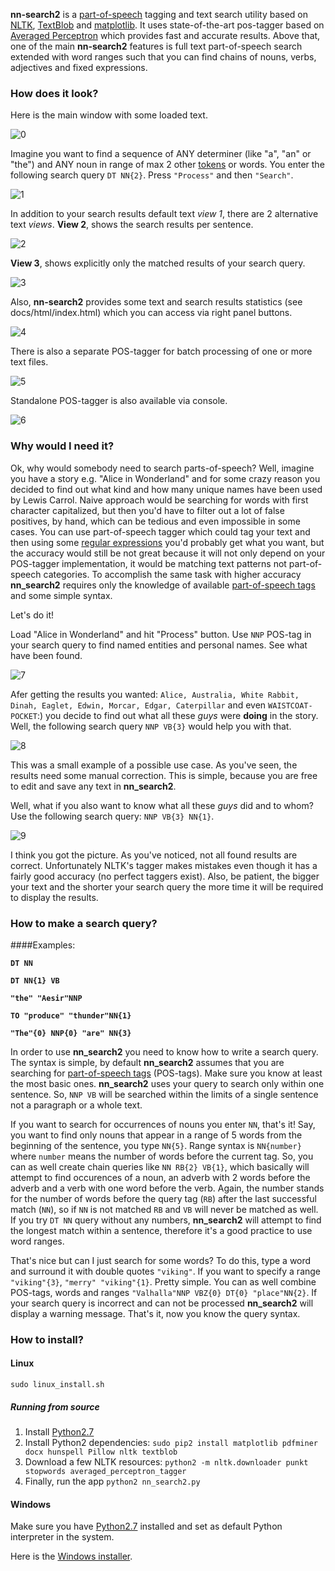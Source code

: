 **nn-search2** is a [part-of-speech](https://en.wikipedia.org/wiki/Part_of_speech) tagging and text search utility based on [NLTK](www.nltk.org), [TextBlob](textblob.readthedocs.org/en/dev/) and [matplotlib](matplotlib.org).
It uses state-of-the-art pos-tagger based on [Averaged Perceptron](http://www.spacy.io/blog/part-of-speech-POS-tagger-in-python) which provides fast and accurate results.
Above that, one of the main **nn-search2** features is full text part-of-speech search extended with word
ranges such that you can find chains of nouns, verbs, adjectives and fixed expressions.

### How does it look?
Here is the main window with some loaded text.

![0](http://i.imgur.com/AfHKPHZ.png)

Imagine you want to find a sequence of ANY determiner (like "a", "an" or "the") and ANY noun in range of max 2 other [tokens](https://en.wikipedia.org/wiki/Lexical_analysis#Token) or words.
You enter the following search query ``DT NN{2}``. Press `"Process"` and then `"Search"`.

![1](http://i.imgur.com/gU6WV36.png)

In addition to your search results default text *view 1*, there are 2 alternative text *views*.
**View 2**, shows the search results per sentence.

![2](http://i.imgur.com/KUzNUKy.png)

**View 3**, shows explicitly only the matched results of your search query.

![3](http://i.imgur.com/cMXK5bB.png)

Also, **nn-search2** provides some text and search results statistics (see docs/html/index.html) which you can access via right panel buttons.

![4](http://i.imgur.com/32otmrf.png)

There is also a separate POS-tagger for batch processing of one or more text files.

![5](http://i.imgur.com/eVlfpg8.png)

Standalone POS-tagger is also available via console.

![6](http://i.imgur.com/GdLxGNO.png)

### Why would I need it?
Ok, why would somebody need to search parts-of-speech?
Well, imagine you have a story e.g. "Alice in Wonderland" and for some crazy reason you decided to find out what kind and how many unique names have been used by Lewis Carrol. Naive approach would be searching for words with first character capitalized, but then you'd have to filter out a lot of false positives, by hand, which can be tedious and even impossible in some cases. You can use part-of-speech tagger which could tag your text and then using some [regular expressions](en.wikipedia.org/wiki/Regular_expression) you'd probably get what you want, but the accuracy would still be not great because it will not only depend on your POS-tagger implementation, it would be matching text patterns not part-of-speech categories.
To accomplish the same task with higher accuracy **nn_search2** requires only the knowledge of available [part-of-speech tags](http://faculty.washington.edu/dillon/GramResources/penntable.html) and some simple syntax.

Let's do it!

Load "Alice in Wonderland" and hit "Process" button. Use `NNP` POS-tag in your search query to find named entities and personal names.
See what have been found.

![7](http://i.imgur.com/WqvUJPc.png)

Afer getting the results you wanted: `Alice, Australia, White Rabbit, Dinah, Eaglet, Edwin, Morcar, Edgar, Caterpillar` and even `WAISTCOAT-POCKET`:) you decide to find out what all these *guys* were **doing** in the story. Well, the following search query `NNP VB{3}` would help you with that.

![8](http://i.imgur.com/sX9olCg.png)

This was a small example of a possible use case. As you've seen, the results need some manual correction. This is simple, because you are free to edit and save any text in **nn_search2**.

Well, what if you also want to know what all these *guys* did and to whom? Use the following search query: `NNP VB{3} NN{1}`.

![9](http://i.imgur.com/2fGB8mY.png)

I think you got the picture. As you've noticed, not all found results are correct. Unfortunately NLTK's tagger makes mistakes even though it has a fairly good accuracy (no perfect taggers exist).
Also, be patient, the bigger your text and the shorter your search query the more time it will be required to display the results.

### How to make a search query?
####Examples:

**`DT NN`**

**`DT NN{1} VB`**

**`"the" "Aesir"NNP`**

**`TO "produce" "thunder"NN{1}`**

**`"The"{0} NNP{0} "are" NN{3}`**

In order to use **nn_search2** you need to know how to write a search query. The syntax is simple, by default **nn_search2** assumes that you are searching for [part-of-speech tags](http://faculty.washington.edu/dillon/GramResources/penntable.html) (POS-tags).
Make sure you know at least the most basic ones. **nn_search2** uses your query to search only within one sentence. So, ``NNP VB`` will be searched within the limits of a single sentence not a paragraph or a whole text.

If you want to search for occurrences of nouns you enter `NN`, that's it! Say, you want to find only nouns that appear in a range of 5 words from the beginning of the sentence, you type `NN{5}`. Range syntax is `NN{number}` where `number` means the number of words before the current tag. So, you can as well create chain queries like `NN RB{2} VB{1}`, which basically will attempt to find occurences of a noun, an adverb with 2 words before the adverb and a verb with one word before the verb. Again, the number stands for the number of words before the query tag (`RB`) after the last successful match (`NN`), so if `NN` is not matched `RB` and `VB` will never be matched as well. If you try `DT NN` query without any numbers, **nn_search2** will attempt to find the longest match within a sentence, therefore it's a good practice to use word ranges.

That's nice but can I just search for some words? To do this, type a word and surround it with double quotes `"viking"`. If you want to specify a range `"viking"{3}`, `"merry" "viking"{1}`. Pretty simple. You can as well combine POS-tags, words and ranges `"Valhalla"NNP VBZ{0} DT{0} "place"NN{2}`. If your search query is incorrect and can not be processed **nn_search2** will display a warning message. That's it, now you know the query syntax.

### How to install?
#### Linux
`sudo linux_install.sh`

##### Running from source
1. Install [Python2.7](https://www.python.org/downloads/)
2. Install Python2 dependencies: `sudo pip2 install matplotlib pdfminer docx hunspell Pillow nltk textblob`
3. Download a few NLTK resources: `python2 -m nltk.downloader punkt stopwords averaged_perceptron_tagger`
4. Finally, run the app `python2 nn_search2.py`

#### Windows
Make sure you have [Python2.7](https://www.python.org/downloads/) installed and set as default Python interpreter in the system.

Here is the [Windows installer](win_install/nn_search2.exe).
